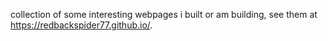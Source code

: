 collection of some interesting webpages i built or am building, see them at https://redbackspider77.github.io/.
